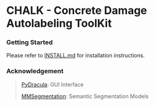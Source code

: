 # CHALK - Concrete Damage Autolabeling ToolKit

### Getting Started

Please refer to [INSTALL.md](https://github.com/bhyun-kim/CHALK/blob/main/install.md) for installation instructions.


### Acknowledgement

> [PyDracula](https://github.com/Wanderson-Magalhaes/Modern_GUI_PyDracula_PySide6_or_PyQt6): GUI Interface
>
> [MMSegmentation](https://github.com/open-mmlab/mmsegmentation): Semantic Segmentation Models
